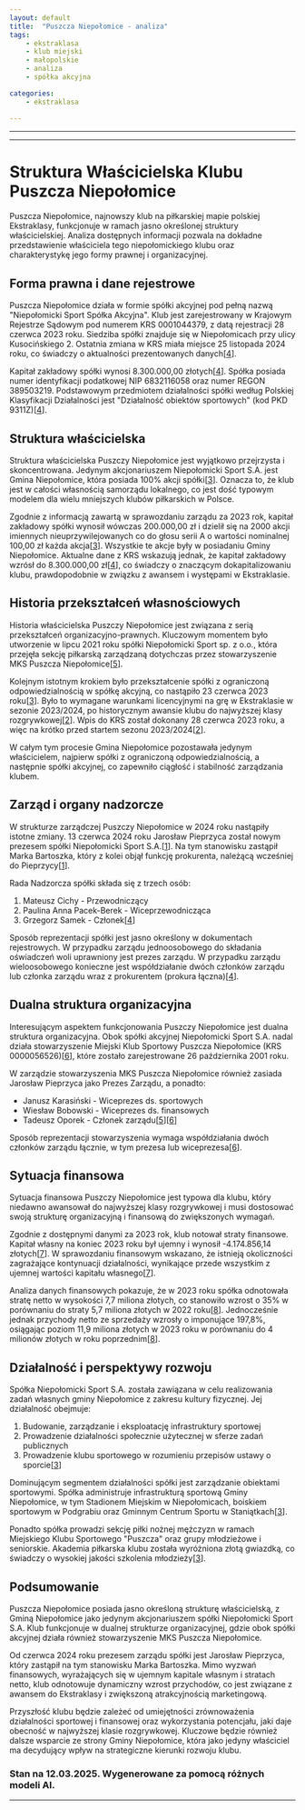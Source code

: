 ```yaml
---
layout: default
title:  "Puszcza Niepołomice - analiza"
tags: 
    - ekstraklasa
    - klub miejski
    - małopolskie
    - analiza
    - spółka akcyjna

categories:
    - ekstraklasa

---
```


[1]: https://transfery.info/aktualnosci/oficjalnie-nowy-prezes-puszczy-niepolomice/214393  
[2]: https://www.puszcza-niepolomice.pl/jestesmy-spolka-akcyjna/  
[3]: https://puszcza-niepolomice.pl/dokumenty/sprawozdanie-zarzadu-2023.pdf  
[4]: https://krs-pobierz.pl/niepolomicki-sport-spolka-akcyjna-i0001044379  
[5]: https://www.puszcza-niepolomice.pl/sztab-zarzad/  
[6]: https://krs-pobierz.pl/miejski-klub-sportowy-puszcza-i172217  
[7]: https://puszcza-niepolomice.pl/dokumenty/sprawozdanie-finansowe-statutowe-2023.pdf  
[8]: https://aleo.com/pl/firma/niepolomicki-sport-spolka-akcyjna  
[9]: https://pl.wikipedia.org/wiki/Puszcza_Niepo%C5%82omice  
[10]: https://rejestr.io/krs/56526/miejski-klub-sportowy-puszcza  
[11]: https://niepolomice.e-mapa.net  
[12]: https://rejestr.io/krs/1044379/niepolomicki-sport  
[13]: https://www.puszcza-niepolomice.pl/ponad-153-mln-zl-przychodow-druzyn-pilkarskich-fortuna-1-ligi/  
[14]: https://aleo.com/pl/firma/miejski-klub-sportowy-puszcza  
[15]: https://pogonszczecin.pl/w/podsumowanie-24.-kolejki-7  
[16]: https://www.bizraport.pl/krs/0001044379/niepolomicki-sport-spolka-akcyjna  
[17]: https://gs24.pl/wielki-zwrot-w-sytuacji-pogoni-szczecin-alex-haditaghi-wrocil-do-gry/ar/c2-19086515  
[18]: https://www.niepolomice.eu/informator/niepolomicki-sport-s-a/  
[19]: https://wislakrakow.com/games/89/puszcza-niepolomice-wisla-krakow  

---
---


# Struktura Właścicielska Klubu Puszcza Niepołomice

Puszcza Niepołomice, najnowszy klub na piłkarskiej mapie polskiej Ekstraklasy, funkcjonuje w ramach jasno określonej struktury właścicielskiej. Analiza dostępnych informacji pozwala na dokładne przedstawienie właściciela tego niepołomickiego klubu oraz charakterystykę jego formy prawnej i organizacyjnej.

## Forma prawna i dane rejestrowe

Puszcza Niepołomice działa w formie spółki akcyjnej pod pełną nazwą "Niepołomicki Sport Spółka Akcyjna". Klub jest zarejestrowany w Krajowym Rejestrze Sądowym pod numerem KRS 0001044379, z datą rejestracji 28 czerwca 2023 roku. Siedziba spółki znajduje się w Niepołomicach przy ulicy Kusocińskiego 2. Ostatnia zmiana w KRS miała miejsce 25 listopada 2024 roku, co świadczy o aktualności prezentowanych danych\[[4]\].

Kapitał zakładowy spółki wynosi 8.300.000,00 złotych\[[4]\]. Spółka posiada numer identyfikacji podatkowej NIP 6832116058 oraz numer REGON 389503219. Podstawowym przedmiotem działalności spółki według Polskiej Klasyfikacji Działalności jest "Działalność obiektów sportowych" (kod PKD 9311Z)\[[4]\].

## Struktura właścicielska

Struktura właścicielska Puszczy Niepołomice jest wyjątkowo przejrzysta i skoncentrowana. Jedynym akcjonariuszem Niepołomicki Sport S.A. jest Gmina Niepołomice, która posiada 100% akcji spółki\[[3]\]. Oznacza to, że klub jest w całości własnością samorządu lokalnego, co jest dość typowym modelem dla wielu mniejszych klubów piłkarskich w Polsce.

Zgodnie z informacją zawartą w sprawozdaniu zarządu za 2023 rok, kapitał zakładowy spółki wynosił wówczas 200.000,00 zł i dzielił się na 2000 akcji imiennych nieuprzywilejowanych co do głosu serii A o wartości nominalnej 100,00 zł każda akcja\[[3]\]. Wszystkie te akcje były w posiadaniu Gminy Niepołomice. Aktualne dane z KRS wskazują jednak, że kapitał zakładowy wzrósł do 8.300.000,00 zł\[[4]\], co świadczy o znaczącym dokapitalizowaniu klubu, prawdopodobnie w związku z awansem i występami w Ekstraklasie.

## Historia przekształceń własnościowych

Historia właścicielska Puszczy Niepołomice jest związana z serią przekształceń organizacyjno-prawnych. Kluczowym momentem było utworzenie w lipcu 2021 roku spółki Niepołomicki Sport sp. z o.o., która przejęła sekcję piłkarską zarządzaną dotychczas przez stowarzyszenie MKS Puszcza Niepołomice\[[5]\].

Kolejnym istotnym krokiem było przekształcenie spółki z ograniczoną odpowiedzialnością w spółkę akcyjną, co nastąpiło 23 czerwca 2023 roku\[[3]\]. Było to wymagane warunkami licencyjnymi na grę w Ekstraklasie w sezonie 2023/2024, po historycznym awansie klubu do najwyższej klasy rozgrywkowej\[[2]\]. Wpis do KRS został dokonany 28 czerwca 2023 roku, a więc na krótko przed startem sezonu 2023/2024\[[2]\].

W całym tym procesie Gmina Niepołomice pozostawała jedynym właścicielem, najpierw spółki z ograniczoną odpowiedzialnością, a następnie spółki akcyjnej, co zapewniło ciągłość i stabilność zarządzania klubem.

## Zarząd i organy nadzorcze

W strukturze zarządczej Puszczy Niepołomice w 2024 roku nastąpiły istotne zmiany. 13 czerwca 2024 roku Jarosław Pieprzyca został nowym prezesem spółki Niepołomicki Sport S.A.\[[1]\]. Na tym stanowisku zastąpił Marka Bartoszka, który z kolei objął funkcję prokurenta, należącą wcześniej do Pieprzycy\[[1]\].

Rada Nadzorcza spółki składa się z trzech osób:
1. Mateusz Cichy - Przewodniczący
2. Paulina Anna Pacek-Berek - Wiceprzewodnicząca
3. Grzegorz Samek - Członek\[[4]\]

Sposób reprezentacji spółki jest jasno określony w dokumentach rejestrowych. W przypadku zarządu jednoosobowego do składania oświadczeń woli uprawniony jest prezes zarządu. W przypadku zarządu wieloosobowego konieczne jest współdziałanie dwóch członków zarządu lub członka zarządu wraz z prokurentem (prokura łączna)\[[4]\].

## Dualna struktura organizacyjna

Interesującym aspektem funkcjonowania Puszczy Niepołomice jest dualna struktura organizacyjna. Obok spółki akcyjnej Niepołomicki Sport S.A. nadal działa stowarzyszenie Miejski Klub Sportowy Puszcza Niepołomice (KRS 0000056526)\[[6]\], które zostało zarejestrowane 26 października 2001 roku.

W zarządzie stowarzyszenia MKS Puszcza Niepołomice również zasiada Jarosław Pieprzyca jako Prezes Zarządu, a ponadto:
- Janusz Karasiński - Wiceprezes ds. sportowych
- Wiesław Bobowski - Wiceprezes ds. finansowych
- Tadeusz Oporek - Członek zarządu\[[5]\]\[[6]\]

Sposób reprezentacji stowarzyszenia wymaga współdziałania dwóch członków zarządu łącznie, w tym prezesa lub wiceprezesa\[[6]\].

## Sytuacja finansowa

Sytuacja finansowa Puszczy Niepołomice jest typowa dla klubu, który niedawno awansował do najwyższej klasy rozgrywkowej i musi dostosować swoją strukturę organizacyjną i finansową do zwiększonych wymagań.

Zgodnie z dostępnymi danymi za 2023 rok, klub notował straty finansowe. Kapitał własny na koniec 2023 roku był ujemny i wynosił -4.174.856,14 złotych\[[7]\]. W sprawozdaniu finansowym wskazano, że istnieją okoliczności zagrażające kontynuacji działalności, wynikające przede wszystkim z ujemnej wartości kapitału własnego\[[7]\].

Analiza danych finansowych pokazuje, że w 2023 roku spółka odnotowała stratę netto w wysokości 7,7 miliona złotych, co stanowiło wzrost o 35% w porównaniu do straty 5,7 miliona złotych w 2022 roku\[[8]\]. Jednocześnie jednak przychody netto ze sprzedaży wzrosły o imponujące 197,8%, osiągając poziom 11,9 miliona złotych w 2023 roku w porównaniu do 4 milionów złotych w roku poprzednim\[[8]\].

## Działalność i perspektywy rozwoju

Spółka Niepołomicki Sport S.A. została zawiązana w celu realizowania zadań własnych gminy Niepołomice z zakresu kultury fizycznej. Jej działalność obejmuje:
1. Budowanie, zarządzanie i eksploatację infrastruktury sportowej
2. Prowadzenie działalności społecznie użytecznej w sferze zadań publicznych
3. Prowadzenie klubu sportowego w rozumieniu przepisów ustawy o sporcie\[[3]\]

Dominującym segmentem działalności spółki jest zarządzanie obiektami sportowymi. Spółka administruje infrastrukturą sportową Gminy Niepołomice, w tym Stadionem Miejskim w Niepołomicach, boiskiem sportowym w Podgrabiu oraz Gminnym Centrum Sportu w Staniątkach\[[3]\].

Ponadto spółka prowadzi sekcję piłki nożnej mężczyzn w ramach Miejskiego Klubu Sportowego "Puszcza" oraz grupy młodzieżowe i seniorskie. Akademia piłkarska klubu została wyróżniona złotą gwiazdką, co świadczy o wysokiej jakości szkolenia młodzieży\[[3]\].

## Podsumowanie

Puszcza Niepołomice posiada jasno określoną strukturę właścicielską, z Gminą Niepołomice jako jedynym akcjonariuszem spółki Niepołomicki Sport S.A. Klub funkcjonuje w dualnej strukturze organizacyjnej, gdzie obok spółki akcyjnej działa również stowarzyszenie MKS Puszcza Niepołomice.

Od czerwca 2024 roku prezesem zarządu spółki jest Jarosław Pieprzyca, który zastąpił na tym stanowisku Marka Bartoszka. Mimo wyzwań finansowych, wyrażających się w ujemnym kapitale własnym i stratach netto, klub odnotowuje dynamiczny wzrost przychodów, co jest związane z awansem do Ekstraklasy i zwiększoną atrakcyjnością marketingową.

Przyszłość klubu będzie zależeć od umiejętności zrównoważenia działalności sportowej i finansowej oraz wykorzystania potencjału, jaki daje obecność w najwyższej klasie rozgrywkowej. Kluczowe będzie również dalsze wsparcie ze strony Gminy Niepołomice, która jako jedyny właściciel ma decydujący wpływ na strategiczne kierunki rozwoju klubu.

### Stan na 12.03.2025. Wygenerowane za pomocą różnych modeli AI.
---